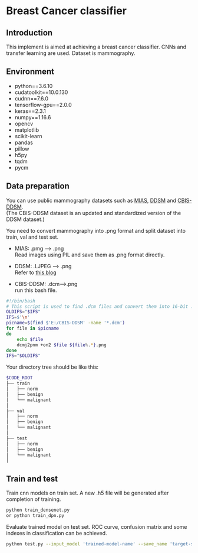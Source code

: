 # Breast Cancer classifier 

## Introduction
This implement is aimed at achieving a breast cancer classifier. CNNs and transfer learning are used. Dataset is mammography.

## Environment
- python==3.6.10
- cudatoolkit==10.0.130
- cudnn==7.6.0
- tensorflow-gpu==2.0.0
- keras==2.3.1
- numpy==1.16.6
- opencv
- matplotlib
- scikit-learn
- pandas
- pillow
- h5py
- tqdm
- pycm

## Data preparation
You can use public mammography datasets such as [MIAS](http://peipa.essex.ac.uk/pix/mias/), [DDSM](http://www.eng.usf.edu/cvprg/Mammography/Database.html) and [CBIS-DDSM](https://wiki.cancerimagingarchive.net/display/Public/CBIS-DDSM).  <br>(The CBIS-DDSM dataset is an updated and standardized version of the DDSM dataset.)

You need to convert mammography into .png format and split dataset into train, val and test set.

- MIAS: .pmg --> .png<br>Read images using PIL and save them as .png format directly.

- DDSM: .LJPEG --> .png<br>Refer to [this blog](https://blog.csdn.net/liuxinghan1998/article/details/91493334?depth_1-utm_source=distribute.pc_relevant.none-task&utm_source=distribute.pc_relevant.none-task)

- CBIS-DDSM: .dcm-->.png<br> run this bash file.
````bash
#!/bin/bash
# This script is used to find .dcm files and convert them into 16-bit .png files
OLDIFS="$IFS"
IFS=$'\n'
picname=$(find $'E:/CBIS-DDSM' -name '*.dcm')    
for file in $picname   
do    
	echo $file
	dcmj2pnm +on2 $file ${file%.*}.png	  
done  
IFS="$OLDIFS"
`````````
Your directory tree should be like this:
````bash
$CODE_ROOT
├── train
│   ├── norm
│   ├── benign
│   └── malignant
│  
├── val
│   ├── norm
│   ├── benign
│   └── malignant
│  
├── test
│   ├── norm
│   ├── benign
│   └── malignant
│  
````
Train and test
--------------
Train cnn models on train set. A new .h5 file will be generated after completion of training.
````bash
python train_densenet.py
or python train_dpn.py
````

Evaluate trained model on test set. ROC curve, confusion matrix and some indexes in classification can be achieved.
````bash
python test.py --input_model 'trained-model-name' --save_name 'target-save-name'
````


